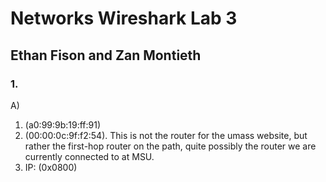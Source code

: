 # Networks Wireshark Lab 3

## Ethan Fison and Zan Montieth

### 1.

A)

1. (a0:99:9b:19:ff:91)
2. (00:00:0c:9f:f2:54). This is not the router for the umass website, but rather the first-hop router on the path, quite possibly the router we are currently connected to at MSU.
3. IP: (0x0800)